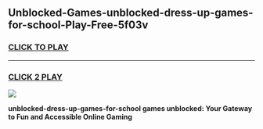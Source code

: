 
## Unblocked-Games-unblocked-dress-up-games-for-school-Play-Free-5f03v
<h3>
<a href="https://premium76.site?title=unblocked-dress-up-games-for-school&ref=18A">CLICK TO PLAY</a></h3>
<hr>

<h3>
<a href="https://premium76.site?title=unblocked-dress-up-games-for-school&ref=18A">CLICK 2 PLAY</a>
  
</h3>

<a href="https://premium76.site?title=unblocked-dress-up-games-for-school&ref=18A"><img src="https://clearcache.store/games.png"></a>


**unblocked-dress-up-games-for-school games unblocked: Your Gateway to Fun and Accessible Online Gaming**
